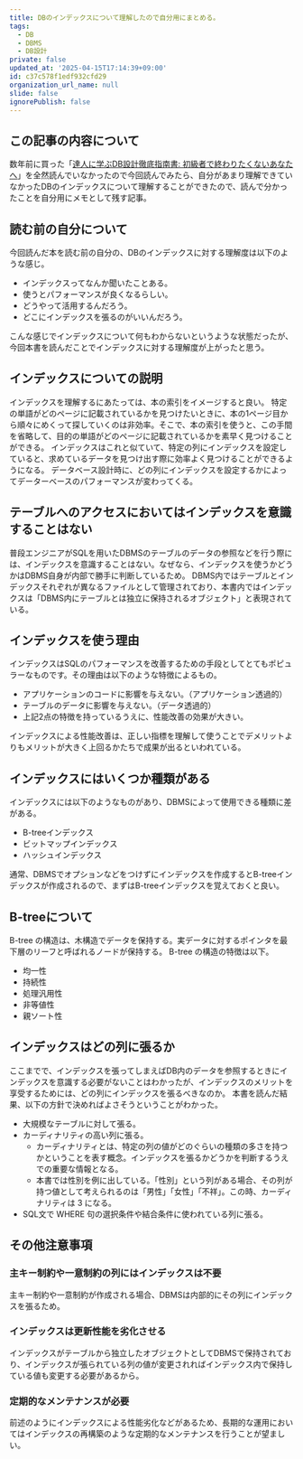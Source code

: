 ```yaml
---
title: DBのインデックスについて理解したので自分用にまとめる。
tags:
  - DB
  - DBMS
  - DB設計
private: false
updated_at: '2025-04-15T17:14:39+09:00'
id: c37c578f1edf932cfd29
organization_url_name: null
slide: false
ignorePublish: false
---
```

## この記事の内容について
数年前に買った「[達人に学ぶDB設計徹底指南書: 初級者で終わりたくないあなたへ](https://www.amazon.co.jp/%E9%81%94%E4%BA%BA%E3%81%AB%E5%AD%A6%E3%81%B6DB%E8%A8%AD%E8%A8%88-%E5%BE%B9%E5%BA%95%E6%8C%87%E5%8D%97%E6%9B%B8-%E5%88%9D%E7%B4%9A%E8%80%85%E3%81%A7%E7%B5%82%E3%82%8F%E3%82%8A%E3%81%9F%E3%81%8F%E3%81%AA%E3%81%84%E3%81%82%E3%81%AA%E3%81%9F%E3%81%B8-%E3%83%9F%E3%83%83%E3%82%AF/dp/4798124702)」を全然読んでいなかったので今回読んでみたら、自分があまり理解できていなかったDBのインデックスについて理解することができたので、読んで分かったことを自分用にメモとして残す記事。

## 読む前の自分について
今回読んだ本を読む前の自分の、DBのインデックスに対する理解度は以下のような感じ。

- インデックスってなんか聞いたことある。
- 使うとパフォーマンスが良くなるらしい。
- どうやって活用するんだろう。
- どこにインデックスを張るのがいいんだろう。

こんな感じでインデックスについて何もわからないというような状態だったが、今回本書を読んだことでインデックスに対する理解度が上がったと思う。

## インデックスについての説明
インデックスを理解するにあたっては、本の索引をイメージすると良い。
特定の単語がどのページに記載されているかを見つけたいときに、本の1ページ目から順々にめくって探していくのは非効率。そこで、本の索引を使うと、この手間を省略して、目的の単語がどのページに記載されているかを素早く見つけることができる。
インデックスはこれと似ていて、特定の列にインデックスを設定していると、求めているデータを見つけ出す際に効率よく見つけることができるようになる。
データベース設計時に、どの列にインデックスを設定するかによってデーターベースのパフォーマンスが変わってくる。

## テーブルへのアクセスにおいてはインデックスを意識することはない
普段エンジニアがSQLを用いたDBMSのテーブルのデータの参照などを行う際には、インデックスを意識することはない。なぜなら、インデックスを使うかどうかはDBMS自身が内部で勝手に判断しているため。
DBMS内ではテーブルとインデックスそれぞれが異なるファイルとして管理されており、本書内ではインデックスは「DBMS内にテーブルとは独立に保持されるオブジェクト」と表現されている。

## インデックスを使う理由
インデックスはSQLのパフォーマンスを改善するための手段としてとてもポピュラーなものです。その理由は以下のような特徴によるもの。
- アプリケーションのコードに影響を与えない。（アプリケーション透過的）
- テーブルのデータに影響を与えない。（データ透過的）
- 上記2点の特徴を持っているうえに、性能改善の効果が大きい。

インデックスによる性能改善は、正しい指標を理解して使うことでデメリットよりもメリットが大きく上回るかたちで成果が出るといわれている。

## インデックスにはいくつか種類がある
インデックスには以下のようなものがあり、DBMSによって使用できる種類に差がある。
- B-treeインデックス
- ビットマップインデックス
- ハッシュインデックス

通常、DBMSでオプションなどをつけずにインデックスを作成するとB-treeインデックスが作成されるので、まずはB-treeインデックスを覚えておくと良い。

## B-treeについて
B-tree の構造は、木構造でデータを保持する。実データに対するポインタを最下層のリーフと呼ばれるノードが保持する。
B-tree の構造の特徴は以下。
- 均一性
- 持続性
- 処理汎用性
- 非等値性
- 親ソート性

## インデックスはどの列に張るか
ここまでで、インデックスを張ってしまえばDB内のデータを参照するときにインデックスを意識する必要がないことはわかったが、インデックスのメリットを享受するためには、どの列にインデックスを張るべきなのか。
本書を読んだ結果、以下の方針で決めればよさそうということがわかった。
- 大規模なテーブルに対して張る。
- カーディナリティの高い列に張る。
  - カーディナリティとは、特定の列の値がどのぐらいの種類の多さを持つかということを表す概念。インデックスを張るかどうかを判断するうえでの重要な情報となる。
  - 本書では性別を例に出している。「性別」という列がある場合、その列が持つ値として考えられるのは「男性」「女性」「不祥」。この時、カーディナリティは 3 になる。
- SQL文で WHERE 句の選択条件や結合条件に使われている列に張る。

## その他注意事項
### 主キー制約や一意制約の列にはインデックスは不要
主キー制約や一意制約が作成される場合、DBMSは内部的にその列にインデックスを張るため。

### インデックスは更新性能を劣化させる
インデックスがテーブルから独立したオブジェクトとしてDBMSで保持されており、インデックスが張られている列の値が変更されればインデックス内で保持している値も変更する必要があるから。

### 定期的なメンテナンスが必要
前述のようにインデックスによる性能劣化などがあるため、長期的な運用においてはインデックスの再構築のような定期的なメンテナンスを行うことが望ましい。
